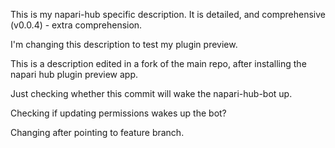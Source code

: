 This is my napari-hub specific description. It is detailed, and comprehensive (v0.0.4) - extra comprehension.

I'm changing this description to test my plugin preview.

This is a description edited in a fork of the main repo, after installing the napari hub plugin preview app.

Just checking whether this commit will wake the napari-hub-bot up.

Checking if updating permissions wakes up the bot?

Changing after pointing to feature branch.

